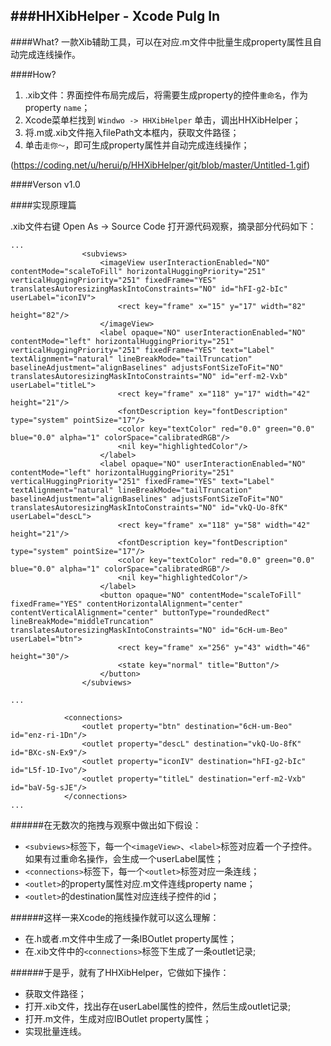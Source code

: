 ###HHXibHelper - Xcode Pulg In 
---

####What?
一款Xib辅助工具，可以在对应.m文件中批量生成property属性且自动完成连线操作。


####How?
1. .xib文件：界面控件布局完成后，将需要生成property的控件`重命名`，作为property `name`；
2. Xcode菜单栏找到 `Windwo -> HHXibHelper` 单击，调出HHXibHelper；
3. 将.m或.xib文件拖入filePath文本框内，获取文件路径；
4. 单击`走你～`，即可生成property属性并自动完成连线操作；

(https://coding.net/u/herui/p/HHXibHelper/git/blob/master/Untitled-1.gif)

####Verson
v1.0

####实现原理篇

.xib文件右键 Open As -> Source Code 打开源代码观察，摘录部分代码如下：


```
...
                <subviews>
                    <imageView userInteractionEnabled="NO" contentMode="scaleToFill" horizontalHuggingPriority="251" verticalHuggingPriority="251" fixedFrame="YES" translatesAutoresizingMaskIntoConstraints="NO" id="hFI-g2-bIc" userLabel="iconIV">
                        <rect key="frame" x="15" y="17" width="82" height="82"/>
                    </imageView>
                    <label opaque="NO" userInteractionEnabled="NO" contentMode="left" horizontalHuggingPriority="251" verticalHuggingPriority="251" fixedFrame="YES" text="Label" textAlignment="natural" lineBreakMode="tailTruncation" baselineAdjustment="alignBaselines" adjustsFontSizeToFit="NO" translatesAutoresizingMaskIntoConstraints="NO" id="erf-m2-Vxb" userLabel="titleL">
                        <rect key="frame" x="118" y="17" width="42" height="21"/>
                        <fontDescription key="fontDescription" type="system" pointSize="17"/>
                        <color key="textColor" red="0.0" green="0.0" blue="0.0" alpha="1" colorSpace="calibratedRGB"/>
                        <nil key="highlightedColor"/>
                    </label>
                    <label opaque="NO" userInteractionEnabled="NO" contentMode="left" horizontalHuggingPriority="251" verticalHuggingPriority="251" fixedFrame="YES" text="Label" textAlignment="natural" lineBreakMode="tailTruncation" baselineAdjustment="alignBaselines" adjustsFontSizeToFit="NO" translatesAutoresizingMaskIntoConstraints="NO" id="vkQ-Uo-8fK" userLabel="descL">
                        <rect key="frame" x="118" y="58" width="42" height="21"/>
                        <fontDescription key="fontDescription" type="system" pointSize="17"/>
                        <color key="textColor" red="0.0" green="0.0" blue="0.0" alpha="1" colorSpace="calibratedRGB"/>
                        <nil key="highlightedColor"/>
                    </label>
                    <button opaque="NO" contentMode="scaleToFill" fixedFrame="YES" contentHorizontalAlignment="center" contentVerticalAlignment="center" buttonType="roundedRect" lineBreakMode="middleTruncation" translatesAutoresizingMaskIntoConstraints="NO" id="6cH-um-Beo" userLabel="btn">
                        <rect key="frame" x="256" y="43" width="46" height="30"/>
                        <state key="normal" title="Button"/>
                    </button>
                </subviews>

...

            <connections>
                <outlet property="btn" destination="6cH-um-Beo" id="enz-ri-1Dn"/>
                <outlet property="descL" destination="vkQ-Uo-8fK" id="BXc-sN-Ex9"/>
                <outlet property="iconIV" destination="hFI-g2-bIc" id="L5f-1D-Ivo"/>
                <outlet property="titleL" destination="erf-m2-Vxb" id="baV-5g-sJE"/>
            </connections>
...

```

######在无数次的拖拽与观察中做出如下假设：
* `<subviews>`标签下，每一个`<imageView>`、`<label>`标签对应着一个子控件。如果有过重命名操作，会生成一个userLabel属性；
* `<connections>`标签下，每一个`<outlet>`标签对应一条连线；
* `<outlet>`的property属性对应.m文件连线property name；
* `<outlet>`的destination属性对应连线子控件的id；

######这样一来Xcode的拖线操作就可以这么理解：
* 在.h或者.m文件中生成了一条IBOutlet property属性；
* 在.xib文件中的`<connections>`标签下生成了一条outlet记录;

######于是乎，就有了HHXibHelper，它做如下操作：
* 获取文件路径；
* 打开.xib文件，找出存在userLabel属性的控件，然后生成outlet记录;
* 打开.m文件，生成对应IBOutlet property属性；
* 实现批量连线。
